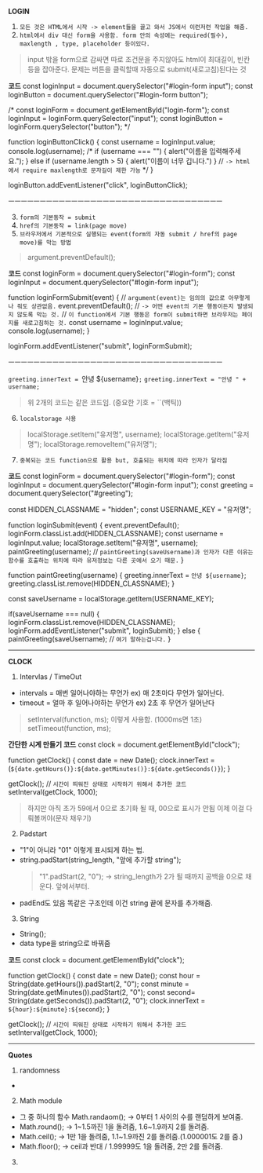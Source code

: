 **LOGIN**

1. `모든 것은 HTML에서 시작 -> element들을 끌고 와서 JS에서 이런저런 작업을 해줌.`
2. `html에서 div 대신 form을 사용함. form 안의 속성에는 required(필수), maxlength , type, placeholder 등이있다.`
> input 밖을 form으로 감싸면 따로 조건문을 주지않아도 html이 최대길이, 빈칸등을 잡아준다. 
> 문제는 버튼을 클릭할때 자동으로 submit(새로고침)된다는 것

**코드**
const loginInput = document.querySelector("#login-form input");
const loginButton = document.querySelector("#login-form button");

/*
const loginForm = document.getElementById("login-form");
const loginInput = loginForm.querySelector("input");
const loginButton = loginForm.querySelector("button");
*/

function loginButtonClick() {
   const username = loginInput.value;
   console.log(username);
   /*
   if (username === "") {
      alert("이름을 입력해주세요.");
   } else if (username.length > 5) {
      alert("이름이 너무 깁니다.")
   }
   // `-> html에서 require maxlength로 문자길이 제한 가능`
   */
}

loginButton.addEventListener("click", loginButtonClick);


ㅡㅡㅡㅡㅡㅡㅡㅡㅡㅡㅡㅡㅡㅡㅡㅡㅡㅡㅡㅡㅡㅡㅡㅡㅡㅡㅡㅡㅡㅡㅡㅡㅡㅡ


3. `form의 기본동작 = submit`
4. `href의 기본동작 = link(page move)`
5. `브라우저에서 기본적으로 실행되는 event(form의 자동 submit / href의 page move)를 막는 방법`
> argument.preventDefault();

**코드**
const loginForm = document.querySelector("#login-form");
const loginInput = document.querySelector("#login-form input");

function loginFormSubmit(event) { // `argument(event)는 임의의 값으로 아무렇게나 줘도 상관없음.`
   event.preventDefault(); 
   // `-> 어떤 event의 기본 행동이든지 발생되지 않도록 막는 것.`
   // `이 function에서 기본 행동은 form이 submit하면 브라우저는 페이지를 새로고침하는 것.`
   const username = loginInput.value;
   console.log(username);
}

loginForm.addEventListener("submit", loginFormSubmit);


ㅡㅡㅡㅡㅡㅡㅡㅡㅡㅡㅡㅡㅡㅡㅡㅡㅡㅡㅡㅡㅡㅡㅡㅡㅡㅡㅡㅡㅡㅡㅡㅡㅡㅡ


`greeting.innerText = `안녕 ${username}`;`
`greeting.innerText = "안녕 " + username;`
> 위 2개의 코드는 같은 코드임. (중요한 기호 = ``(백틱))

6. `localstorage 사용`
> localStorage.setItem("유저명", username);
> localStorage.getItem("유저명");
> localStorage.removeItem("유저명");
7. `중복되는 코드 function으로 활용 but, 호출되는 위치에 따라 인자가 달라짐`

**코드**
const loginForm = document.querySelector("#login-form");
const loginInput = document.querySelector("#login-form input");
const greeting = document.querySelector("#greeting");

const HIDDEN_CLASSNAME = "hidden";
const USERNAME_KEY = "유저명";

function loginSubmit(event) {
   event.preventDefault();
   loginForm.classList.add(HIDDEN_CLASSNAME);
   const username = loginInput.value;
   localStorage.setItem("유저명", username);
   paintGreeting(username); 
     // `paintGreeting(saveUsername)과 인자가 다른 이유는 함수를 호출하는 위치에 따라 유저정보는 다른 곳에서 오기 때문.`
}

function paintGreeting(username) {
   greeting.innerText = `안녕 ${username}`;
   greeting.classList.remove(HIDDEN_CLASSNAME);
}

const saveUsername = localStorage.getItem(USERNAME_KEY);

if(saveUsername === null) {
   loginForm.classList.remove(HIDDEN_CLASSNAME);
   loginForm.addEventListener("submit", loginSubmit);
} else {
   paintGreeting(saveUsername);
   // `여기 말하는겁니다.`
}

------------------------------------------------------------------------------------------------------------------------------------------------
 
 
 **CLOCK**

1. Intervlas / TimeOut
- intervals = 매번 일어나야하는 무언가 ex) 매 2초마다 무언가 일어난다.
- timeout = 얼마 후 일어나야하는 무언가 ex) 2초 후 무언가 일어난다
> setInterval(function, ms); 이렇게 사용함. (1000ms면 1초)
> setTimeout(function, ms);

**간단한 시계 만들기 코드**
const clock = document.getElementById("clock");

function getClock() {
    const date = new Date();
   clock.innerText = (`${date.getHours()}:${date.getMinutes()}:${date.getSeconds()}`);
}

getClock(); // `시간이 띄워진 상태로 시작하기 위해서 추가한 코드`
setInterval(getClock, 1000);
> 하지만 아직 초가 59에서 0으로 초기화 될 때, 00으로 표시가 안됨 
> 이제 이걸 다뤄볼꺼야(문자 채우기)

2. Padstart
- "1"이 아니라 "01" 이렇게 표시되게 하는 법.
- string.padStart(string_length, "앞에 추가할 string");
   > "1".padStart(2, "0"); -> string_length가 2가 될 때까지 공백을 0으로 채운다. 앞에서부터.
- padEnd도 있음 똑같은 구조인데 이건 string 끝에 문자를 추가해줌.

3. String
- String();
- data type을 string으로 바꿔줌

**코드**
const clock = document.getElementById("clock");

function getClock() {
    const date = new Date();
    const hour = String(date.getHours()).padStart(2, "0");
    const minute = String(date.getMinutes()).padStart(2, "0");
    const second= String(date.getSeconds()).padStart(2, "0");
   clock.innerText = `${hour}:${minute}:${second}`;
}

getClock(); // `시간이 띄워진 상태로 시작하기 위해서 추가한 코드`
setInterval(getClock, 1000);


------------------------------------------------------------------------------------------------------------------------------------------------


**Quotes**

1. randomness
- 

2. Math module
- 그 중 하나의 함수 Math.randaom(); -> 0부터 1 사이의 수를 랜덤하게 보여줌.
- Math.round(); -> 1~1.5까진 1을 돌려줌, 1.6~1.9까지 2를 돌려줌.
- Math.ceil(); -> 1만 1을 돌려줌, 1.1~1.9까진 2를 돌려줌.(1.000001도 2를 줌.)
- Math.floor(); -> ceil과 반대 / 1.99999도 1을 돌려줌, 2만 2를 돌려줌.

3. 